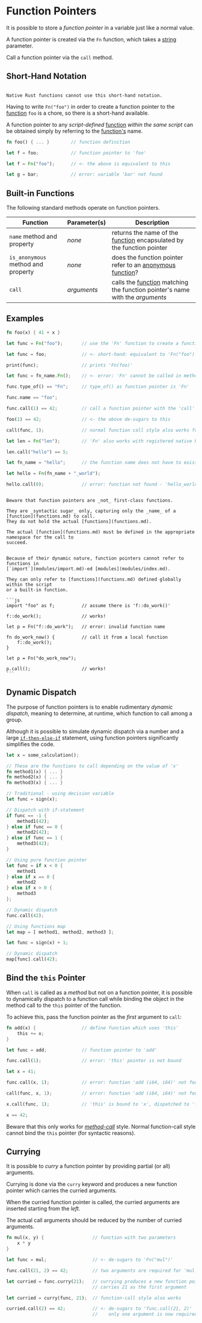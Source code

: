 Function Pointers
=================

It is possible to store a _function pointer_ in a variable just like a normal value.

A function pointer is created via the `Fn` function, which takes a [string](strings-chars.md) parameter.

Call a function pointer via the `call` method.


Short-Hand Notation
-------------------

```admonish warning.side "Not for native"

Native Rust functions cannot use this short-hand notation.
```

Having to write `Fn("foo")` in order to create a function pointer to the [function](functions.md)
`foo` is a chore, so there is a short-hand available.

A function pointer to any _script-defined_ [function](functions.md) _within the same script_ can be
obtained simply by referring to the [function's](functions.md) name.

```rust
fn foo() { ... }        // function definition

let f = foo;            // function pointer to 'foo'

let f = Fn("foo");      // <- the above is equivalent to this

let g = bar;            // error: variable 'bar' not found
```


Built-in Functions
------------------

The following standard methods operate on function pointers.

| Function                           | Parameter(s) | Description                                                                                  |
| ---------------------------------- | ------------ | -------------------------------------------------------------------------------------------- |
| `name` method and property         | _none_       | returns the name of the [function](functions.md) encapsulated by the function pointer        |
| `is_anonymous` method and property | _none_       | does the function pointer refer to an [anonymous function](fn-anon.md)?                      |
| `call`                             | _arguments_  | calls the [function](functions.md) matching the function pointer's name with the _arguments_ |


Examples
--------

```rust
fn foo(x) { 41 + x }

let func = Fn("foo");       // use the 'Fn' function to create a function pointer

let func = foo;             // <- short-hand: equivalent to 'Fn("foo")'

print(func);                // prints 'Fn(foo)'

let func = fn_name.Fn();    // <- error: 'Fn' cannot be called in method-call style

func.type_of() == "Fn";     // type_of() as function pointer is 'Fn'

func.name == "foo";

func.call(1) == 42;         // call a function pointer with the 'call' method

foo(1) == 42;               // <- the above de-sugars to this

call(func, 1);              // normal function call style also works for 'call'

let len = Fn("len");        // 'Fn' also works with registered native Rust functions

len.call("hello") == 5;

let fn_name = "hello";      // the function name does not have to exist yet

let hello = Fn(fn_name + "_world");

hello.call(0);              // error: function not found - 'hello_world (i64)'
```


```admonish warning "Not First-Class Functions"

Beware that function pointers are _not_ first-class functions.

They are _syntactic sugar_ only, capturing only the _name_ of a [function](functions.md) to call.
They do not hold the actual [functions](functions.md).

The actual [function](functions.md) must be defined in the appropriate namespace for the call to
succeed.
```

~~~admonish warning "Global Namespace Only"

Because of their dynamic nature, function pointers cannot refer to functions in
[`import`](modules/import.md)-ed [modules](modules/index.md).

They can only refer to [functions](functions.md) defined globally within the script
or a built-in function.

```js
import "foo" as f;          // assume there is 'f::do_work()'

f::do_work();               // works!

let p = Fn("f::do_work");   // error: invalid function name

fn do_work_now() {          // call it from a local function
    f::do_work();
}

let p = Fn("do_work_now");

p.call();                   // works!
```
~~~


Dynamic Dispatch
----------------

The purpose of function pointers is to enable rudimentary _dynamic dispatch_, meaning to determine,
at runtime, which function to call among a group.

Although it is possible to simulate dynamic dispatch via a number and a large
[`if-then-else-if`](if.md) statement, using function pointers significantly simplifies the code.

```rust
let x = some_calculation();

// These are the functions to call depending on the value of 'x'
fn method1(x) { ... }
fn method2(x) { ... }
fn method3(x) { ... }

// Traditional - using decision variable
let func = sign(x);

// Dispatch with if-statement
if func == -1 {
    method1(42);
} else if func == 0 {
    method2(42);
} else if func == 1 {
    method3(42);
}

// Using pure function pointer
let func = if x < 0 {
    method1
} else if x == 0 {
    method2
} else if x > 0 {
    method3
};

// Dynamic dispatch
func.call(42);

// Using functions map
let map = [ method1, method2, method3 ];

let func = sign(x) + 1;

// Dynamic dispatch
map[func].call(42);
```


Bind the `this` Pointer
-----------------------

When `call` is called as a _method_ but not on a function pointer, it is possible to dynamically dispatch
to a function call while binding the object in the method call to the `this` pointer of the function.

To achieve this, pass the function pointer as the _first_ argument to `call`:

```rust
fn add(x) {                 // define function which uses 'this'
    this += x;
}

let func = add;             // function pointer to 'add'

func.call(1);               // error: 'this' pointer is not bound

let x = 41;

func.call(x, 1);            // error: function 'add (i64, i64)' not found

call(func, x, 1);           // error: function 'add (i64, i64)' not found

x.call(func, 1);            // 'this' is bound to 'x', dispatched to 'func'

x == 42;
```

Beware that this only works for [_method-call_](fn-method.md) style.
Normal function-call style cannot bind the `this` pointer (for syntactic reasons).


Currying
--------

It is possible to _curry_ a function pointer by providing partial (or all) arguments.

Currying is done via the `curry` keyword and produces a new function pointer which carries the
curried arguments.

When the curried function pointer is called, the curried arguments are inserted starting from the _left_.

The actual call arguments should be reduced by the number of curried arguments.

```rust
fn mul(x, y) {                  // function with two parameters
    x * y
}

let func = mul;                 // <- de-sugars to 'Fn("mul")'

func.call(21, 2) == 42;         // two arguments are required for 'mul'

let curried = func.curry(21);   // currying produces a new function pointer which
                                // carries 21 as the first argument

let curried = curry(func, 21);  // function-call style also works

curried.call(2) == 42;          // <- de-sugars to 'func.call(21, 2)'
                                //    only one argument is now required
```
